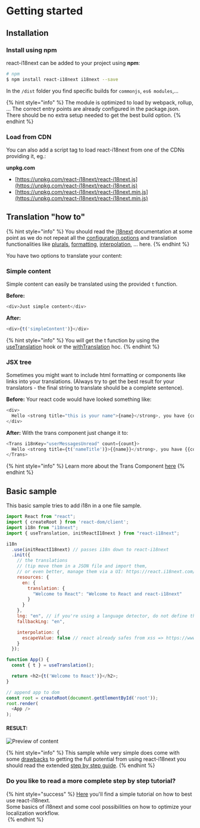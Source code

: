 # Getting started

## Installation

### Install using npm

react-i18next can be added to your project using **npm**:

```bash
# npm
$ npm install react-i18next i18next --save
```

In the `/dist` folder you find specific builds for `commonjs`, `es6 modules`,...

{% hint style="info" %}
The module is optimized to load by webpack, rollup, ... The correct entry points are already configured in the package.json. There should be no extra setup needed to get the best build option.
{% endhint %}

### Load from CDN

You can also add a script tag to load react-i18next from one of the CDNs providing it, eg.:

**unpkg.com**

* [https://unpkg.com/react-i18next/react-i18next.js](https://unpkg.com/react-i18next/react-i18next.js)
* [https://unpkg.com/react-i18next/react-i18next.min.js](https://unpkg.com/react-i18next/react-i18next.min.js)

## Translation "how to"

{% hint style="info" %}
You should read the [i18next](https://www.i18next.com) documentation at some point as we do not repeat all the [configuration options](https://www.i18next.com/overview/configuration-options) and translation functionalities like [plurals](https://www.i18next.com/translation-function/plurals), [formatting](https://www.i18next.com/translation-function/formatting), [interpolation](https://www.i18next.com/translation-function/interpolation), ... here.
{% endhint %}

You have two options to translate your content:

### Simple content

Simple content can easily be translated using the provided `t` function.

**Before:**

```javascript
<div>Just simple content</div>
```

**After:**

```javascript
<div>{t('simpleContent')}</div>
```

{% hint style="info" %}
You will get the t function by using the [useTranslation](latest/usetranslation-hook.md) hook or the [withTranslation](latest/withtranslation-hoc.md) hoc.
{% endhint %}

### JSX tree

Sometimes you might want to include html formatting or components like links into your translations. (Always try to get the best result for your translators - the final string to translate should be a complete sentence).

**Before:** Your react code would have looked something like:

```javascript
<div>
  Hello <strong title="this is your name">{name}</strong>, you have {count} unread message(s). <Link to="/msgs">Go to messages</Link>.
</div>
```

**After:** With the trans component just change it to:

```javascript
<Trans i18nKey="userMessagesUnread" count={count}>
  Hello <strong title={t('nameTitle')}>{{name}}</strong>, you have {{count}} unread message. <Link to="/msgs">Go to messages</Link>.
</Trans>
```

{% hint style="info" %}
Learn more about the Trans Component [here](latest/trans-component.md)
{% endhint %}

## Basic sample

This basic sample tries to add i18n in a one file sample.

```javascript
import React from "react";
import { createRoot } from 'react-dom/client';
import i18n from "i18next";
import { useTranslation, initReactI18next } from "react-i18next";

i18n
  .use(initReactI18next) // passes i18n down to react-i18next
  .init({
    // the translations
    // (tip move them in a JSON file and import them,
    // or even better, manage them via a UI: https://react.i18next.com/guides/multiple-translation-files#manage-your-translations-with-a-management-gui)
    resources: {
      en: {
        translation: {
          "Welcome to React": "Welcome to React and react-i18next"
        }
      }
    },
    lng: "en", // if you're using a language detector, do not define the lng option
    fallbackLng: "en",

    interpolation: {
      escapeValue: false // react already safes from xss => https://www.i18next.com/translation-function/interpolation#unescape
    }
  });

function App() {
  const { t } = useTranslation();

  return <h2>{t('Welcome to React')}</h2>;
}

// append app to dom
const root = createRoot(document.getElementById('root'));
root.render(
  <App />
);
```

#### RESULT:

![Preview of content](.gitbook/assets/screen-shot-2018-09-30-at-16.58.18.png)

{% hint style="info" %}
This sample while very simple does come with some [drawbacks](guides/the-drawbacks-of-other-i18n-solutions.md) to getting the full potential from using react-i18next you should read the extended [step by step guide](latest/using-with-hooks.md).
{% endhint %}

### Do you like to read a more complete step by step tutorial?

{% hint style="success" %}
[Here](https://locize.com/blog/react-i18next/) you'll find a simple tutorial on how to best use react-i18next.\
Some basics of i18next and some cool possibilities on how to optimize your localization workflow.[\
<img src=".gitbook/assets/title-width.jpg" alt="" data-size="original">](https://locize.com/blog/react-i18next/)
{% endhint %}
